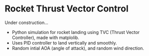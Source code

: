 # Rocket Thrust Vector Control

Under construction...

- Python simulation for rocket landing using TVC (Thrust Vector Controller), made with matplolib.
- Uses PID controller to land vertically and smoothly.
- Random intial AOA (angle of attack), and random wind direction.
